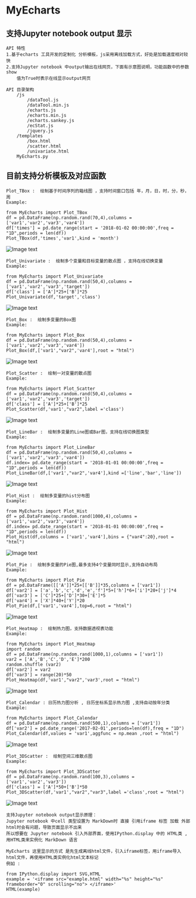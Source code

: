 # MyEcharts
## 支持Jupyter notebook output 显示

    API 特性
    1.基于echarts 工具开发的定制化 分析模板，js采用离线加载方式，好处是加载速度相对较快
    2.支持Jupyter notebook 中output输出在线网页，下面有示意图说明，功能函数中的参数show  
        值为True时表示在线显示output网页

    API 目录架构
        /js
            /dataTool.js
            /dataTool.min.js
            /echarts.js
            /echarts.min.js
            /echarts.sankey.js
            /ecStat.js
            /jquery.js
        /templates
            /box.html
            /scatter.html
            /univariate.html
        MyEcharts.py


## 目前支持分析模板及对应函数 

    Plot_TBox :  绘制基于时间序列的箱线图 ，支持时间窗口包括 年，月，日，时，分，秒，周
    Example:

    from MyEcharts import Plot_TBox
    df = pd.DataFrame(np.random.rand(70,4),columns = ['var1','var2','var3','var4'])
    df['times'] = pd.date_range(start = '2018-01-02 00:00:00',freq = "1D",periods = len(df))
    Plot_TBox(df,'times','var1',kind = 'month')

![Image text](./image/tbox.png)


    Plot_Univariate :  绘制多个变量和目标变量的散点图 ，支持在线切换变量
    Example:

    from MyEcharts import Plot_Univariate
    df = pd.DataFrame(np.random.rand(50,4),columns = ['var1','var2','var3','target'])
    df['class'] = ['A']*25+['B']*25
    Plot_Univariate(df,'target','class')

![Image text](./image/univariate.png)


    Plot_Box :  绘制多变量的Box图
    Example:

    from MyEcharts import Plot_Box
    df = pd.DataFrame(np.random.rand(50,4),columns = ['var1','var2','var3','var4'])
    Plot_Box(df,['var1',"var2",'var4'],root = "html")

![Image text](./image/box.png)


    Plot_Scatter :  绘制一对变量的散点图
    Example:

    from MyEcharts import Plot_Scatter
    df = pd.DataFrame(np.random.rand(50,4),columns = ['var1','var2','var3','target'])
    df['class'] = ['A']*25+['B']*25
    Plot_Scatter(df,'var1',"var2",label ='class')

![Image text](./image/scatter.png)


    Plot_LineBar :  绘制多变量的Line图或Bar图，支持在线切换图类型
    Example:

    from MyEcharts import Plot_LineBar
    df = pd.DataFrame(np.random.rand(50,4),columns = ['var1','var2','var3','var4'])
    df.index= pd.date_range(start = '2018-01-01 00:00:00',freq = "1D",periods = len(df))
    Plot_LineBar(df,['var1',"var2",'var4'],kind =['line','bar','line'])

![Image text](./image/linebar.png)


    Plot_Hist :  绘制多变量的hist分布图
    Example:

    from MyEcharts import Plot_Hist
    df = pd.DataFrame(np.random.rand(1000,4),columns = ['var1','var2','var3','var4'])
    df.index= pd.date_range(start = '2018-01-01 00:00:00',freq = "1D",periods = len(df))
    Plot_Hist(df,columns = ['var1','var4'],bins = {"var4":20},root = "html")

![Image text](./image/hist.png)


    Plot_Pie :  绘制多变量的Pie图,最多支持4个变量同时显示,支持自动布局
    Example:
    
    from MyEcharts import Plot_Pie
    df = pd.DataFrame([['A']]*25+[['B']]*35,columns = ['var1'])
    df['var2'] = ['a','b','c','d','e','f']*5+['h']*6+['i']*20+['j']*4
    df['var3'] = ['C']*25+['D']*30+['E']*5
    df['var4'] = ['X']*40+['Y']*20
    Plot_Pie(df,['var1','var4'],top=6,root = "html")

![Image text](./image/pie.png)


    Plot_Heatmap :  绘制热力图，支持数据透视表功能
    Example:
    
    from MyEcharts import Plot_Heatmap
    import random
    df = pd.DataFrame(np.random.rand(1000,1),columns = ['var1'])
    var2 = ['A','B','C','D','E']*200
    random.shuffle (var2)
    df['var2'] = var2
    df['var3'] = range(20)*50
    Plot_Heatmap(df,'var1',"var2",'var3',root = "html")

![Image text](./image/heatmap.png)


    Plot_Calendar : 日历热力图分析 , 日历坐标系显示热力图 ,支持自动按年分类
    Example:
    
    from MyEcharts import Plot_Calendar
    df = pd.DataFrame(np.random.rand(500,1),columns = ['var1'])
    df['var2'] = pd.date_range('2017-02-01',periods=len(df),freq = "1D")
    Plot_Calendar(df,values = 'var1',aggfunc = np.mean ,root = "html")

![Image text](./image/calendar.png)



    Plot_3DScatter :  绘制空间三维散点图
    Example:
    
    from MyEcharts import Plot_3DScatter
    df = pd.DataFrame(np.random.rand(100,3),columns = ['var1','var2','var3'])
    df['class'] = ['A']*50+['B']*50
    Plot_3DScatter(df,'var1',"var2","var3",label ='class',root = "html")
    
![Image text](./image/3dscatter.png)


    支持Jupyter notebook output显示原理：
    Jupyter notebook 中cell 类型设置为 MarkDown时 直接 引用iframe 标签 加载 外部 html时会有问题，导致页面显示不出来
    所以想要在 Jupyter notebook 引入外部界面，使用IPython.display 中的 HTML类 ,用HTML类来实例化 MarkDown 语言
    
    MyEcharts 这里显示的方式 是先生成离线html文件，引入iframe标签，用iframe导入html文件，再使用HTML类实例化html文本标记
    例如 : 

    from IPython.display import SVG,HTML
    example = '<iframe src="example.html" width="%s" height="%s" frameborder="0" scrolling="no"> </iframe>'
    HTML(example)


